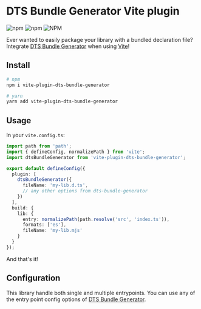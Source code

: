 # DTS Bundle Generator Vite plugin

![npm](https://img.shields.io/npm/v/vite-plugin-dts-bundle-generator)
![npm](https://img.shields.io/npm/dt/vite-plugin-dts-bundle-generator)
![NPM](https://img.shields.io/npm/l/vite-plugin-dts-bundle-generator)

Ever wanted to easily package your library with a bundled declaration file? Integrate [DTS Bundle Generator](https://github.com/timocov/dts-bundle-generator) when using [Vite]()!

## Install
```sh
# npm
npm i vite-plugin-dts-bundle-generator

# yarn
yarn add vite-plugin-dts-bundle-generator
```

## Usage
In your `vite.config.ts`:

```ts
import path from 'path';
import { defineConfig, normalizePath } from 'vite';
import dtsBundleGenerator from 'vite-plugin-dts-bundle-generator';

export default defineConfig({
  plugin: [
    dtsBundleGenerator({
      fileName: 'my-lib.d.ts',
      // any other options from dts-bundle-generator
    })
  ],
  build: {
    lib: {
      entry: normalizePath(path.resolve('src', 'index.ts')),
      formats: ['es'],
      fileName: 'my-lib.mjs'
    }
  }
});

```

And that's it!

## Configuration

This library handle both single and multiple entrypoints. You can use any of the entry point config options of [DTS Bundle Generator](https://github.com/timocov/dts-bundle-generator).

